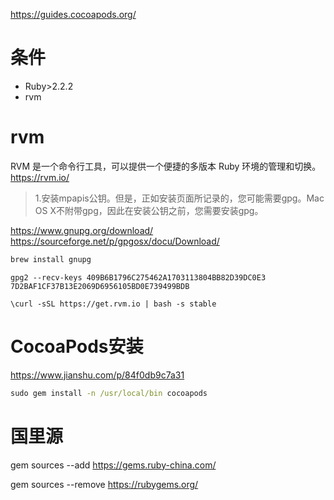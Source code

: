 https://guides.cocoapods.org/

# 条件

* Ruby>2.2.2
* rvm

# rvm

RVM 是一个命令行工具，可以提供一个便捷的多版本 Ruby 环境的管理和切换。 
https://rvm.io/

> 1.安装mpapis公钥。但是，正如安装页面所记录的，您可能需要gpg。Mac OS X不附带gpg，因此在安装公钥之前，您需要安装gpg。

https://www.gnupg.org/download/
https://sourceforge.net/p/gpgosx/docu/Download/
```cmd
brew install gnupg 
```

```
gpg2 --recv-keys 409B6B1796C275462A1703113804BB82D39DC0E3 7D2BAF1CF37B13E2069D6956105BD0E739499BDB

\curl -sSL https://get.rvm.io | bash -s stable
```

# CocoaPods安装

https://www.jianshu.com/p/84f0db9c7a31

```cmd
sudo gem install -n /usr/local/bin cocoapods

```

# 国里源

gem sources --add https://gems.ruby-china.com/

gem sources --remove https://rubygems.org/